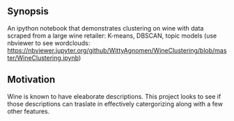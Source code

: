 ## Synopsis

An ipython notebook that demonstrates clustering on wine with data scraped from a large wine retailer: K-means, DBSCAN, topic models (use nbviewer to see wordclouds: https://nbviewer.jupyter.org/github/WittyAgnomen/WineClustering/blob/master/WineClustering.ipynb) 


## Motivation

Wine is known to have eleaborate descriptions. This project looks to see if those descriptions can traslate in effectively catergorizing along with a few other features.
